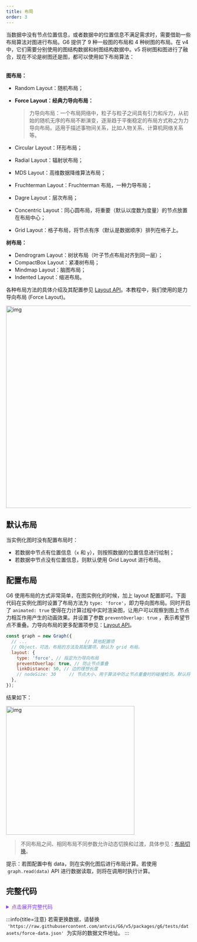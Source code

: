 ```yaml
---
title: 布局
order: 3
---
```


当数据中没有节点位置信息，或者数据中的位置信息不满足需求时，需要借助一些布局算法对图进行布局。G6 提供了 9 种一般图的布局和 4 种树图的布局。在 v4 中，它们需要分别使用的图结构数据和树图结构数据中。v5 将树图和图进行了融合，现在不论是树图还是图，都可以使用如下布局算法：

<br />**图布局：**

- Random Layout：随机布局；
- **Force Layout：经典力导向布局：**

  > 力导向布局：一个布局网络中，粒子与粒子之间具有引力和斥力，从初始的随机无序的布局不断演变，逐渐趋于平衡稳定的布局方式称之为力导向布局。适用于描述事物间关系，比如人物关系、计算机网络关系等。

- Circular Layout：环形布局；
- Radial Layout：辐射状布局；
- MDS Layout：高维数据降维算法布局；
- Fruchterman Layout：Fruchterman 布局，一种力导布局；
- Dagre Layout：层次布局；
- Concentric Layout：同心圆布局，将重要（默认以度数为度量）的节点放置在布局中心；
- Grid Layout：格子布局，将节点有序（默认是数据顺序）排列在格子上。

**树布局：**

- Dendrogram Layout：树状布局（叶子节点布局对齐到同一层）；
- CompactBox Layout：紧凑树布局；
- Mindmap Layout：脑图布局；
- Indented Layout：缩进布局。

各种布局方法的具体介绍及其配置参见 [Layout API](/apis/layout/force-layout-options)。本教程中，我们使用的是力导向布局 (Force Layout)。

<img src='https://mdn.alipayobjects.com/huamei_qa8qxu/afts/img/A*lJdeTI0qQa8AAAAAAAAAAAAADmJ7AQ/original' width=550 alt='img' />

## 默认布局

当实例化图时没有配置布局时：

- 若数据中节点有位置信息（`x` 和 `y`），则按照数据的位置信息进行绘制；
- 若数据中节点没有位置信息，则默认使用 Grid Layout 进行布局。

## 配置布局

G6 使用布局的方式非常简单，在图实例化的时候，加上 layout 配置即可。下面代码在实例化图时设置了布局方法为 `type: 'force'`，即力导向图布局。同时开启了 `animated: true` 使得在力计算过程中实时渲染图，让用户可以观察到图上节点力相互作用产生的动画效果。并设置了参数 `preventOverlap: true` ，表示希望节点不重叠。力导向布局的更多配置项参见：[Layout API](/apis/layout/force-layout-options)。

```javascript
const graph = new Graph({
  // ...                      // 其他配置项
  // Object，可选，布局的方法及其配置项，默认为 grid 布局。
  layout: {
    type: 'force', // 指定为力导向布局
    preventOverlap: true, // 防止节点重叠
    linkDistance: 50, // 边的理想长度
    // nodeSize: 30     // 节点大小，用于算法中防止节点重叠时的碰撞检测。默认将使用数据中的节点大小。
  },
});
```

结果如下：

<img src='https://mdn.alipayobjects.com/huamei_qa8qxu/afts/img/A*lJdeTI0qQa8AAAAAAAAAAAAADmJ7AQ/original' width=350 alt='img' />

> 不同布局之间、相同布局不同参数允许动态切换和过渡，具体参见：[布局切换](/examples/net/layoutMechanism/#layoutTranslate)。

提示：若图配置中有 data，则在实例化图后进行布局计算。若使用  `graph.read(data)` API 进行数据读取，则将在调用时执行计算。

## 完整代码

<details>
<summary style="color: #873bf4; cursor: pointer;">点击展开完整代码</summary>

```html
<!DOCTYPE html>
<html lang="en">
  <head>
    <meta charset="UTF-8" />
    <title>Tutorial Demo</title>
  </head>
  <body>
    <div id="container"></div>
    <script src="https://gw.alipayobjects.com/os/lib/antv/g6/5.0.0-beta.28/dist/g6.min.js"></script>
    <script>
      const { Graph: BaseGraph, extend, Extensions } = G6;

      // 自定义数据处理器 - 度数计算
      const degreeCalculator = (data, options, userGraphCore) => {
        const { edges, nodes } = data;
        const degreeMap = new Map();
        edges.forEach(({ source, target }) => {
          degreeMap.set(source, (degreeMap.get(source) || 0) + 1);
          degreeMap.set(target, (degreeMap.get(target) || 0) + 1);
        });
        nodes.forEach((node) => {
          node.data.degree = degreeMap.get(node.id) || 0;
        });
        return data;
      };

      // 自定义数据处理器 - 节点聚类
      const clusteringNodes = (data, options = {}, userGraphCore) => {
        if (!Algorithm?.labelPropagation) return;
        const clusteredData = Algorithm.louvain(data, false);
        const clusterMap = new Map();
        clusteredData.clusters.forEach((cluster, i) => {
          cluster.nodes.forEach((node) => {
            clusterMap.set(node.id, `c${i}`);
          });
        });
        data.nodes.forEach((node) => {
          node.data.cluster = clusterMap.get(node.id);
        });
        return data;
      };

      const Graph = extend(BaseGraph, {
        transforms: {
          'degree-calculator': degreeCalculator,
          'node-clustering': clusteringNodes,
        },
        nodes: {
          'triangle-node': Extensions.TriangleNode,
        },
      });

      const graph = new Graph({
        container: 'container',
        width: 1000,
        height: 1000,
        transforms: [
          'transform-v4-data',
          'degree-calculator',
          'node-clustering',
          {
            type: 'map-node-size',
            field: 'degree',
            range: [16, 60],
          },
        ],
        layout: {
          type: 'force',
          animated: true,
          linkDistance: 50,
        },
        theme: {
          type: 'spec',
          base: 'light',
          specification: {
            node: {
              dataTypeField: 'cluster',
            },
          },
        },
        node: (model) => {
          const { id, data } = model;
          let type = 'circle-node';
          if (data.degree === 2) type = 'rect-node';
          else if (data.degree === 1) type = 'triangle-node';

          const badgeShapes = {
            fontSize: 12,
            lod: 0,
          };

          if (data.degree > 10) {
            badgeShapes[0] = {
              color: '#F86254',
              text: 'Important',
              position: 'rightTop',
            };
          }
          if (data.degree > 5) {
            badgeShapes[1] = {
              text: 'A',
              textAlign: 'center',
              color: '#EDB74B',
              position: 'right',
            };
          }

          return {
            id,
            data: {
              ...data,
              type,
              labelShape: {
                position: 'bottom',
                text: id,
              },
              labelBackgroundShape: {},
              iconShape:
                data.degree <= 2
                  ? undefined
                  : {
                      img: 'https://gw.alipayobjects.com/zos/basement_prod/012bcf4f-423b-4922-8c24-32a89f8c41ce.svg',
                      fill: '#fff',
                      lod: 0,
                      fontSize: data.keyShape.r - 4,
                    },
              badgeShapes,
              animates: {
                update: [
                  {
                    fields: ['opacity'],
                    shapeId: 'haloShape',
                    states: ['selected', 'active'],
                  },
                  {
                    fields: ['lineWidth'],
                    shapeId: 'keyShape',
                    states: ['selected', 'active'],
                  },
                ],
              },
            },
          };
        },
        edge: {
          animates: {
            update: [
              {
                fields: ['opacity'],
                shapeId: 'haloShape',
                states: ['selected', 'active'],
              },
              {
                fields: ['lineWidth'],
                shapeId: 'keyShape',
                states: ['selected', 'active'],
              },
            ],
          },
        },
      });

      const main = async () => {
        const response = await fetch(
          'https://raw.githubusercontent.com/antvis/G6/v5/packages/g6/tests/datasets/force-data.json',
        );
        const remoteData = await response.json();
        graph.read(remoteData);
      };

      main();
    </script>
  </body>
</html>
```

</details>

:::info{title=注意}
若需更换数据，请替换  `'https://raw.githubusercontent.com/antvis/G6/v5/packages/g6/tests/datasets/force-data.json'`  为实际的数据文件地址。
:::
